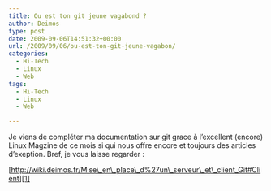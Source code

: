 ```yaml
---
title: Ou est ton git jeune vagabond ?
author: Deimos
type: post
date: 2009-09-06T14:51:32+00:00
url: /2009/09/06/ou-est-ton-git-jeune-vagabon/
categories:
  - Hi-Tech
  - Linux
  - Web
tags:
  - Hi-Tech
  - Linux
  - Web

---
```


Je viens de compléter ma documentation sur git grace à l’excellent (encore) Linux Magzine de ce mois si qui nous offre encore et toujours des articles d’exeption. Bref, je vous laisse regarder :

[http://wiki.deimos.fr/Mise\_en\_place\_d%27un\_serveur\_et\_client_Git#Client][1]

 [1]: http://wiki.deimos.fr/Mise_en_place_d%27un_serveur_et_client_Git#Client
